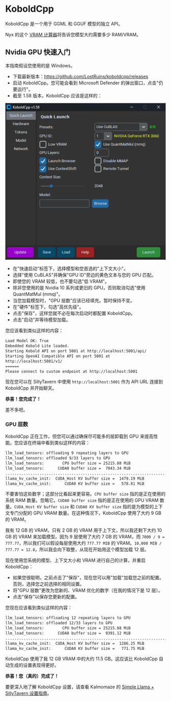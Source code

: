 # KoboldCpp
KoboldCpp 是一个用于 GGML 和 GGUF 模型的独立 API。

Nyx 的这个 [VRAM 计算器](https://huggingface.co/spaces/NyxKrage/LLM-Model-VRAM-Calculator)将告诉您模型大约需要多少 RAM/VRAM。

## Nvidia GPU 快速入门
本指南假设您使用的是 Windows。
* 下载最新版本：https://github.com/LostRuins/koboldcpp/releases
* 启动 KoboldCpp。您可能会看到 Microsoft Defender 的弹出窗口，点击"仍要运行"。
* 截至 1.58 版本，KoboldCpp 应该是这样的：

![KoboldCpp 1.58](/static/koboldcpp.png)

* 在"快速启动"标签下，选择模型和您首选的"上下文大小"。
* 选择"使用 CuBLAS"并确保"GPU ID"旁边的黄色文本与您的 GPU 匹配。
* 即使您的 VRAM 较低，也不要勾选"低 VRAM"。
* 除非您使用的是 Nvidia 10 系列或更旧的 GPU，否则取消勾选"使用 QuantMatMul (mmq)"。
* 当您加载模型时，"GPU 层数"应该已经填充。暂时保持不变。
* 在"硬件"标签下，勾选"高优先级"。
* 点击"保存"，这样您就不必在每次启动时都配置 KoboldCpp。
* 点击"启动"并等待模型加载。

您应该看到类似这样的内容：
```
Load Model OK: True
Embedded Kobold Lite loaded.
Starting Kobold API on port 5001 at http://localhost:5001/api/
Starting OpenAI Compatible API on port 5001 at http://localhost:5001/v1/
======
Please connect to custom endpoint at http://localhost:5001
```
现在您可以在 SillyTavern 中使用 `http://localhost:5001` 作为 API URL 连接到 KoboldCpp 并开始聊天。

**恭喜！您完成了！**

差不多吧。

### GPU 层数
KoboldCpp 正在工作，但您可以通过确保尽可能多的层卸载到 GPU 来提高性能。您应该在终端中看到类似这样的内容：
```
llm_load_tensors: offloading 9 repeating layers to GPU
llm_load_tensors: offloaded 9/33 layers to GPU
llm_load_tensors:        CPU buffer size = 25215.88 MiB
llm_load_tensors:      CUDA0 buffer size =  7043.34 MiB
....................................................................................................
llama_kv_cache_init:  CUDA_Host KV buffer size =  1479.19 MiB
llama_kv_cache_init:      CUDA0 KV buffer size =   578.81 MiB
```

不要害怕这些数字；这部分比看起来更容易。`CPU buffer size` 指的是正在使用的系统 RAM 数量。忽略它。`CUDA0 buffer size` 指的是正在使用的 GPU VRAM 数量。`CUDA_Host KV buffer size` 和 `CUDA0 KV buffer size` 指的是为模型的上下文专门分配的 GPU VRAM 数量。在这种情况下，KoboldCpp 使用了大约 9 GB 的 VRAM。

我有 12 GB 的 VRAM，只有 2 GB 的 VRAM 用于上下文，所以我还剩下大约 10 GB 的 VRAM 来加载模型。因为 9 层使用了大约 7 GB 的 VRAM，而 `7000 / 9 = 777.77`，所以我们可以假设每层使用大约 `777.77 MIB` 的 VRAM。`10,000 MIB / 777.77 = 12.8`，所以我会向下取整，从现在开始用这个模型加载 12 层。

现在使用您系统的模型、上下文大小和 VRAM 进行自己的计算，并重启 KoboldCpp：
* 如果您很聪明，之前点击了"保存"，现在您可以用"加载"加载您之前的配置。否则，选择您之前选择的相同设置。
* 将"GPU 层数"更改为您新的、VRAM 优化的数字（在我的情况下是 12 层）。
* 点击"保存"以保存您更新的配置。

您现在应该看到类似这样的内容：
```
llm_load_tensors: offloading 12 repeating layers to GPU
llm_load_tensors: offloaded 12/33 layers to GPU
llm_load_tensors:        CPU buffer size = 25215.88 MiB
llm_load_tensors:      CUDA0 buffer size =  9391.12 MiB
....................................................................................................
llama_kv_cache_init:  CUDA_Host KV buffer size =  1286.25 MiB
llama_kv_cache_init:      CUDA0 KV buffer size =   771.75 MiB
```

KoboldCpp 使用了我 12 GB VRAM 中的大约 11.5 GB。这应该比 KoboldCpp 自动生成的设置表现得更好。

**恭喜！您（真的）完成了！**

要更深入地了解 KoboldCpp 设置，请查看 Kalmomaze 的 [Simple Llama + SillyTavern 设置指南](https://rentry.org/llama_v2_sillytavern)。
